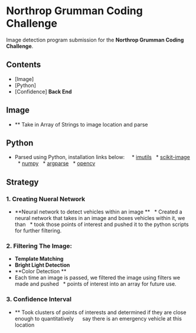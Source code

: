 # Northrop Grumman Coding Challenge
Image detection program submission for the **Northrop Grumman Coding Challenge**.
 ## Contents
- [Image]
- [Python]
- [Confidence]
 **Back End**
## Image
* ** Take in Array of Strings to image location and parse 
## Python
* Parsed using Python, installation links below:  
  * [imutils](https://pypi.org/project/imutils/)
  * [scikit-image](http://scikit-image.org/docs/dev/install.html)
  * [numpy](http://www.numpy.org/)
  * [argparse](https://docs.python.org/3/library/argparse.html)
  * [opencv](https://pypi.org/project/opencv-python/)
 ## Strategy
### 1. Creating Nueral Network
* **Neural network to detect vehicles within an image **
  * Created a neural network that takes in an image and boxes vehicles within it, we than 
  * took those points of interest and pushed it to the python scripts for further filtering.
### 2. Filtering The Image:
* **Template Matching**
* **Bright Light Detection**
* **Color Detection **
* Each time an image is passed, we filtered the image using filters we made and pushed 
  * points of interest into an array for future use.
### 3. Confidence Interval
* ** Took clusters of points of interests and determined if they are close enough to quantitatively
     say there is an emergency vehicle at this location
